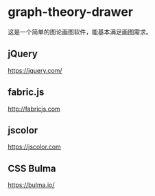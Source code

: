 # graph-theory-drawer

这是一个简单的图论画图软件，能基本满足画图需求。



## jQuery 

https://jquery.com/



## fabric.js

http://fabricjs.com



## jscolor

https://jscolor.com



## CSS Bulma

https://bulma.io/


